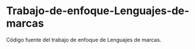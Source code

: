 # Trabajo-de-enfoque-Lenguajes-de-marcas
Código fuente del trabajo de enfoque de Lenguajes de marcas.
